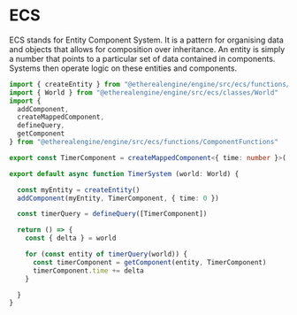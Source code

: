 # ECS

ECS stands for Entity Component System. It is a pattern for organising data and objects that allows for composition over inheritance. An entity is simply a number that points to a particular set of data contained in components. Systems then operate logic on these entities and components.

```ts
import { createEntity } from "@etherealengine/engine/src/ecs/functions/EntityFunctions"
import { World } from "@etherealengine/engine/src/ecs/classes/World"
import { 
  addComponent,
  createMappedComponent,
  defineQuery,
  getComponent
} from "@etherealengine/engine/src/ecs/functions/ComponentFunctions"

export const TimerComponent = createMappedComponent<{ time: number }>('TimerComponent')

export default async function TimerSystem (world: World) {

  const myEntity = createEntity()
  addComponent(myEntity, TimerComponent, { time: 0 })

  const timerQuery = defineQuery([TimerComponent])

  return () => {
    const { delta } = world

    for (const entity of timerQuery(world)) {
      const timerComponent = getComponent(entity, TimerComponent)
      timerComponent.time += delta
    }

  }
}

```